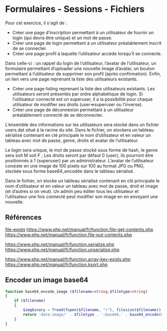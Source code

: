 # Formulaires - Sessions - Fichiers

Pour cet exercice, il s'agit de :
- Créer une page d’inscription permettant à un utilisateur de fournir un login (qui devra être unique) et un mot de passe.
- Créer une page de login permettant à un utilisateur préalablement inscrit de se connecter.
- Créer une page profil à laquelle l’utilisateur accède lorsqu’il se connecte.

Dans celle-ci : un rappel du login de l’utilisateur, l’avatar de l’utilisateur, un formulaire permettant d’uploader une nouvelle image d’avatar, un bouton permettant à l’utilisateur de supprimer son profil (après confirmation). Enfin, un lien vers une page reprenant la liste des utilisateurs existants.
- Créer une page listing reprenant la liste des utilisateurs existants. Les utilisateurs seront présentés par ordre alphabétique de login. Si l’utilisateur connecté est un superuser, il a la possibilité pour chaque utilisateur de modifier ses droits (user=>superuser ou l’inverse).
- Créer une page de déconnexion permettant à un utilisateur préalablement connecté de se déconnecter.

L’ensemble des informations sur les utilisateurs sera stocké dans un fichier users.dat situé à la racine du site. Dans le fichier, on stockera un tableau sérialisé contenant en clé principale le nom d’utilisateur et en valeur un tableau avec mot de passe, genre, droits et avatar de l’utilisateur.

Le login sera unique, le mot de passe stocké sous forme de hash, le genre sera soit M soit F ; Les droits seront par défaut 0 (user), ils pourront être positionnés à 1 (superuser) par un administrateur. L’avatar de l’utilisateur consiste en une image de 100 pixels sur 100 au format JPG ou PNG, stockée sous forme base64_encodée dans le tableau sérialisé.

Dans le fichier, on stocke un tableau sérialisé contenant en clé principale le nom d’utilisateur et en valeur un tableau avec mot de passe, droit et image (et d’autres si on veut). Un admin peu éditer tous les utilisateur et l’utilisateur une fois connecté peut modifier son image en en envoyant une nouvelle. 

## Références
[file-exists](https://www.php.net/manual/fr/function.file-exists.php)
https://www.php.net/manual/fr/function.file-get-contents.php
https://www.php.net/manual/fr/function.file-put-contents.php

https://www.php.net/manual/fr/function.serialize.php
https://www.php.net/manual/fr/function.unserialize.php

https://www.php.net/manual/fr/function.array-key-exists.php
https://www.php.net/manual/fr/function.ksort.php

## Encoder un image base64

```php
function base64_encode_image ($filename=string,$filetype=string)
{
    if ($filename)
    {
        $imgbinary = fread(fopen($filename, "r"), filesize($filename));
        return 'data:image/' . $filetype . ';base64,' . base64_encode($imgbinary);
    }
}
```
